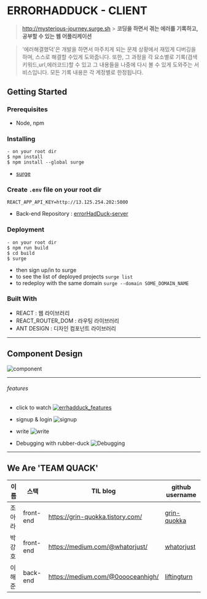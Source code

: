 # ERRORHADDUCK - CLIENT

> http://mysterious-journey.surge.sh > **코딩을 하면서 겪는 에러를 기록하고, 공부할 수 있는 웹 어플리케이션**

> '에러해결했덕'은 개발을 하면서 마주치게 되는 문제 상황에서 재밌게 디버깅을 하며, 스스로 해결할 수있게 도와줍니다. 또한, 그 과정을 각 요소별로 기록(검색키워드,url,에러코드)할 수 있고 그 내용들을 나중에 다시 볼 수 있게 도와주는 서비스입니다. 모든 기록 내용은 각 계정별로 한정됩니다.

## **Getting Started**

### **Prerequisites**

- Node, npm

### **Installing**

```shell
- on your root dir
$ npm install
$ npm install --global surge
```

- [surge](https://surge.sh/help/getting-started-with-surge)

### Create `.env` file on your root dir

```
REACT_APP_API_KEY=http://13.125.254.202:5000
```

- Back-end Repository : [errorHadDuck-server](https://github.com/codestates/errorHadDuck-server)

### **Deployment**

```shell
- on your root dir
$ npm run build
$ cd build
$ surge
```

- then sign up/in to surge
- to see the list of deployed projects `surge list`
- to redeploy with the same domain `surge --domain SOME_DOMAIN_NAME`

### **Built With**

- REACT : 웹 라이브러리
- REACT_ROUTER_DOM : 라우팅 라이브러리
- ANT DESIGN : 디자인 컴포넌트 라이브러리

---

## **Component Design**

![component](https://i.imgur.com/G8M1yq4.jpg)

---

###### features
- click to watch
[![errhadduck_features](http://img.youtube.com/vi/CjWOggbV8aA/0.jpg)](http://www.youtube.com/watch?v=CjWOggbV8aA)

- signup & login
  ![signup](https://i.imgur.com/nr60mgF.gif)

- write
  ![write](https://i.imgur.com/TixfFle.gif)

- Debugging with rubber-duck
  ![Debugging](https://i.imgur.com/mk9sZp6.gif)

---

## **We Are 'TEAM QUACK'**

| 이름   | 스택      | TIL blog                          | github username                                |
| ------ | --------- | --------------------------------- | ---------------------------------------------- |
| 조아라 | front-end | https://grin-quokka.tistory.com/  | [grin-quokka ](https://github.com/grin-quokka) |
| 박강호 | front-end | https://medium.com/@whatorjust/   | [whatorjust](https://github.com/whatorjust)    |
| 이해준 | back-end  | https://medium.com/@0oooceanhigh/ | [liftingturn](https://github.com/liftingturn)  |
